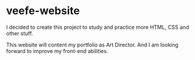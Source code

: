 veefe-website
=============

I decided to create this project to study and practice more HTML, CSS and other stuff.

This website will content my portfolio as Art Director. And I am looking forward to improve my front-end abilities.
